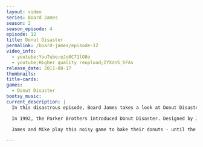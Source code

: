 ```yaml
---
layout: video
series: Board James
season: 2
season_episode: 4
episode: 12
title: Donut Disaster
permalink: /board-james/episode-12
video_info:
  - youtube;YouTube;eJo0C71lO8o
  - youtube;Higher quality reupload;IYXdnS_hFAs
release_date: 2011-08-17
thumbnails:
title-cards: 
games:
  - Donut Disaster
bootsy_music: 
current_description: |
  In this disastrous episode, Board James takes a look at Donut Disaster. 

  In 1992, the Parker Brothers introduced Donut Disaster. Designed by Jim Keifer, the goal was for each player to place their donuts on the baking machine. The first player to get rid of their donuts wins! Each player is assigned a set of donuts of each color. The dice has colors on each side. Once rolled, the player places on the baking machine their donut which has the corresponding color on the dice, after which they pass the dice onto the next player. After some time, the machine goes haywire and throws all of the donuts into the air. The player who was rolling on that turn will need to catch the donuts, otherwise they will be assigned all of the donuts that they didn't catch.

  James and Mike play this noisy game to bake their donuts - until the aroma of the donuts attracts an unwanted guest. Watch what happens when you mix Bad Luck and Disaster!

---
```



